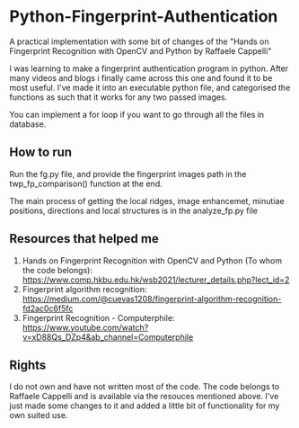 # Python-Fingerprint-Authentication

A practical implementation with some bit of changes of the "Hands on Fingerprint Recognition with OpenCV and Python by Raffaele Cappelli"

I was learning to make a fingerprint authentication program in python. After many videos and blogs i finally came across this one and found it to be most useful. I've made it into an executable python file, and categorised the functions as such that it works for any two passed images.

You can implement a for loop if you want to go through all the files in database.

## How to run
Run the fg.py file, and provide the fingerprint images path in the twp_fp_comparison() function at the end.

The main process of getting the local ridges, image enhancemet, minutiae positions, directions and local structures is in the analyze_fp.py file

## Resources that helped me

  1. Hands on Fingerprint Recognition with OpenCV and Python (To whom the code belongs): https://www.comp.hkbu.edu.hk/wsb2021/lecturer_details.php?lect_id=2
  2. Fingerprint algorithm recognition: https://medium.com/@cuevas1208/fingerprint-algorithm-recognition-fd2ac0c6f5fc
  3. Fingerprint Recognition - Computerphile: https://www.youtube.com/watch?v=xD88Qs_DZp4&ab_channel=Computerphile

## Rights

I do not own and have not written most of the code. The code belongs to Raffaele Cappelli and is available via the resouces mentioned above. I've just made some changes to it and added a little bit of functionality for my own suited use.
